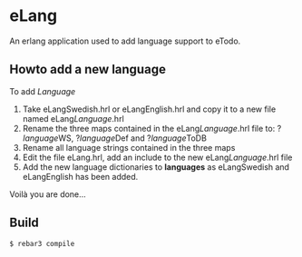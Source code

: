 eLang
=====

An erlang application used to add language support to eTodo.

Howto add a new language
------------------------

To add *Language*

1. Take eLangSwedish.hrl or eLangEnglish.hrl and copy it to a new file named eLang*Language*.hrl
2. Rename the three maps contained in the eLang*Language*.hrl file to: ?*language*WS, ?*language*Def and ?*language*ToDB
3. Rename all language strings contained in the three maps
4. Edit the file eLang.hrl, add an include to the new eLang*Language*.hrl file
5. Add the new language dictionaries to **languages** as eLangSwedish and eLangEnglish has been added.

Voilà you are done...

Build
-----

    $ rebar3 compile
